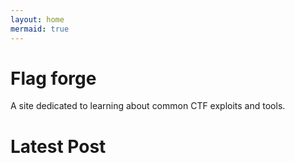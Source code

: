 ```yaml
---
layout: home
mermaid: true
---
```


# Flag forge

A site dedicated to learning about common CTF exploits and tools.

# Latest Post